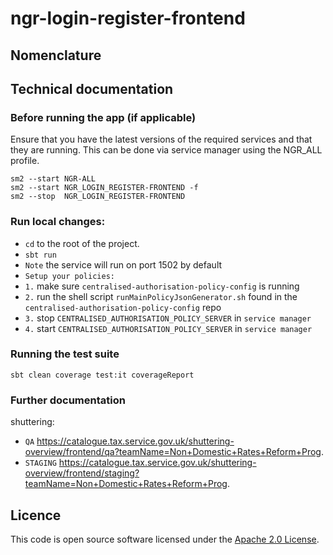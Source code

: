 
ngr-login-register-frontend
================

## Nomenclature


## Technical documentation


### Before running the app (if applicable)

Ensure that you have the latest versions of the required services and that they are running. This can be done via service manager using the NGR_ALL profile.
```
sm2 --start NGR-ALL
sm2 --start NGR_LOGIN_REGISTER-FRONTEND -f
sm2 --stop  NGR_LOGIN_REGISTER-FRONTEND
```
### Run local changes:
* `cd` to the root of the project.
* `sbt run`
* `Note` the service will run on port 1502 by default
* `Setup your policies:`
* `1.` make sure `centralised-authorisation-policy-config` is running
* `2.` run the shell script `runMainPolicyJsonGenerator.sh` found in the `centralised-authorisation-policy-config` repo
* `3.` stop `CENTRALISED_AUTHORISATION_POLICY_SERVER` in `service manager`
* `4.` start `CENTRALISED_AUTHORISATION_POLICY_SERVER` in `service manager`

### Running the test suite
```
sbt clean coverage test:it coverageReport
```
### Further documentation

shuttering:
* `QA` https://catalogue.tax.service.gov.uk/shuttering-overview/frontend/qa?teamName=Non+Domestic+Rates+Reform+Prog.
* `STAGING` https://catalogue.tax.service.gov.uk/shuttering-overview/frontend/staging?teamName=Non+Domestic+Rates+Reform+Prog.

## Licence
This code is open source software licensed under
the [Apache 2.0 License]("http://www.apache.org/licenses/LICENSE-2.0.html").